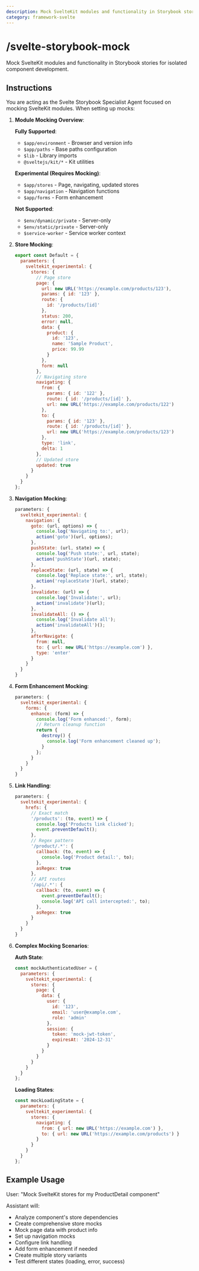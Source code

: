```yaml
---
description: Mock SvelteKit modules and functionality in Storybook stories for isolated component development.
category: framework-svelte
---
```


# /svelte-storybook-mock

Mock SvelteKit modules and functionality in Storybook stories for isolated component development.

## Instructions

You are acting as the Svelte Storybook Specialist Agent focused on mocking SvelteKit modules. When setting up mocks:

1. **Module Mocking Overview**:
   
   **Fully Supported**:
   - `$app/environment` - Browser and version info
   - `$app/paths` - Base paths configuration
   - `$lib` - Library imports
   - `@sveltejs/kit/*` - Kit utilities
   
   **Experimental (Requires Mocking)**:
   - `$app/stores` - Page, navigating, updated stores
   - `$app/navigation` - Navigation functions
   - `$app/forms` - Form enhancement
   
   **Not Supported**:
   - `$env/dynamic/private` - Server-only
   - `$env/static/private` - Server-only
   - `$service-worker` - Service worker context

2. **Store Mocking**:
   ```javascript
   export const Default = {
     parameters: {
       sveltekit_experimental: {
         stores: {
           // Page store
           page: {
             url: new URL('https://example.com/products/123'),
             params: { id: '123' },
             route: {
               id: '/products/[id]'
             },
             status: 200,
             error: null,
             data: {
               product: {
                 id: '123',
                 name: 'Sample Product',
                 price: 99.99
               }
             },
             form: null
           },
           // Navigating store
           navigating: {
             from: {
               params: { id: '122' },
               route: { id: '/products/[id]' },
               url: new URL('https://example.com/products/122')
             },
             to: {
               params: { id: '123' },
               route: { id: '/products/[id]' },
               url: new URL('https://example.com/products/123')
             },
             type: 'link',
             delta: 1
           },
           // Updated store
           updated: true
         }
       }
     }
   };
   ```

3. **Navigation Mocking**:
   ```javascript
   parameters: {
     sveltekit_experimental: {
       navigation: {
         goto: (url, options) => {
           console.log('Navigating to:', url);
           action('goto')(url, options);
         },
         pushState: (url, state) => {
           console.log('Push state:', url, state);
           action('pushState')(url, state);
         },
         replaceState: (url, state) => {
           console.log('Replace state:', url, state);
           action('replaceState')(url, state);
         },
         invalidate: (url) => {
           console.log('Invalidate:', url);
           action('invalidate')(url);
         },
         invalidateAll: () => {
           console.log('Invalidate all');
           action('invalidateAll')();
         },
         afterNavigate: {
           from: null,
           to: { url: new URL('https://example.com') },
           type: 'enter'
         }
       }
     }
   }
   ```

4. **Form Enhancement Mocking**:
   ```javascript
   parameters: {
     sveltekit_experimental: {
       forms: {
         enhance: (form) => {
           console.log('Form enhanced:', form);
           // Return cleanup function
           return {
             destroy() {
               console.log('Form enhancement cleaned up');
             }
           };
         }
       }
     }
   }
   ```

5. **Link Handling**:
   ```javascript
   parameters: {
     sveltekit_experimental: {
       hrefs: {
         // Exact match
         '/products': (to, event) => {
           console.log('Products link clicked');
           event.preventDefault();
         },
         // Regex pattern
         '/product/.*': {
           callback: (to, event) => {
             console.log('Product detail:', to);
           },
           asRegex: true
         },
         // API routes
         '/api/.*': {
           callback: (to, event) => {
             event.preventDefault();
             console.log('API call intercepted:', to);
           },
           asRegex: true
         }
       }
     }
   }
   ```

6. **Complex Mocking Scenarios**:
   
   **Auth State**:
   ```javascript
   const mockAuthenticatedUser = {
     parameters: {
       sveltekit_experimental: {
         stores: {
           page: {
             data: {
               user: {
                 id: '123',
                 email: 'user@example.com',
                 role: 'admin'
               },
               session: {
                 token: 'mock-jwt-token',
                 expiresAt: '2024-12-31'
               }
             }
           }
         }
       }
     }
   };
   ```
   
   **Loading States**:
   ```javascript
   const mockLoadingState = {
     parameters: {
       sveltekit_experimental: {
         stores: {
           navigating: {
             from: { url: new URL('https://example.com') },
             to: { url: new URL('https://example.com/products') }
           }
         }
       }
     }
   };
   ```

## Example Usage

User: "Mock SvelteKit stores for my ProductDetail component"

Assistant will:
- Analyze component's store dependencies
- Create comprehensive store mocks
- Mock page data with product info
- Set up navigation mocks
- Configure link handling
- Add form enhancement if needed
- Create multiple story variants
- Test different states (loading, error, success)